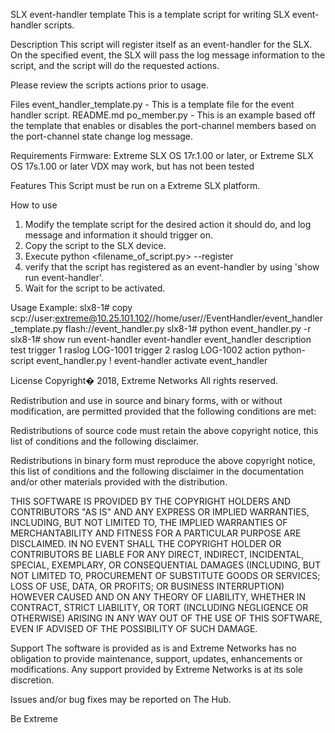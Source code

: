 SLX event-handler template
This is a template script for writing SLX event-handler scripts.

Description
This script will register itself as an event-handler for the SLX. On the specified event, the SLX will pass the log message information to the script, and the script will do the requested actions.  

Please review the scripts actions prior to usage.

Files
event_handler_template.py - This is a template file for the event handler script.
README.md
po_member.py - This is an example based off the template that enables or disables the port-channel members based on the port-channel state change log message.

Requirements
Firmware: Extreme SLX OS 17r.1.00 or later, or Extreme SLX OS 17s.1.00 or later
VDX may work, but has not been tested

Features
This Script must be run on a Extreme SLX platform.

How to use
1. Modify the template script for the desired action  it should do, and log message and information it should trigger on.
2. Copy the script to the SLX device.
3. Execute python <filename_of_script.py> --register
4. verify that the script has registered as an event-handler by using 'show run event-handler'.
5. Wait for the script to be activated.

Usage Example:
    slx8-1# copy scp://user:extreme@10.25.101.102//home/user//EventHandler/event_handler_template.py flash://event_handler.py
    slx8-1# python event_handler.py -r                                                                                       
    slx8-1# show run event-handler
    event-handler event_handler
     description test
     trigger 1 raslog LOG-1001
     trigger 2 raslog LOG-1002
     action python-script event_handler.py
    !
    event-handler activate event_handler

License
Copyright� 2018, Extreme Networks All rights reserved.

Redistribution and use in source and binary forms, with or without modification, are permitted provided that the following conditions are met:

Redistributions of source code must retain the above copyright notice, this list of conditions and the following disclaimer.

Redistributions in binary form must reproduce the above copyright notice, this list of conditions and the following disclaimer in the documentation and/or other materials provided with the distribution.

THIS SOFTWARE IS PROVIDED BY THE COPYRIGHT HOLDERS AND CONTRIBUTORS "AS IS" AND ANY EXPRESS OR IMPLIED WARRANTIES, INCLUDING, BUT NOT LIMITED TO, THE IMPLIED WARRANTIES OF MERCHANTABILITY AND FITNESS FOR A PARTICULAR PURPOSE ARE DISCLAIMED. IN NO EVENT SHALL THE COPYRIGHT HOLDER OR CONTRIBUTORS BE LIABLE FOR ANY DIRECT, INDIRECT, INCIDENTAL, SPECIAL, EXEMPLARY, OR CONSEQUENTIAL DAMAGES (INCLUDING, BUT NOT LIMITED TO, PROCUREMENT OF SUBSTITUTE GOODS OR SERVICES; LOSS OF USE, DATA, OR PROFITS; OR BUSINESS INTERRUPTION) HOWEVER CAUSED AND ON ANY THEORY OF LIABILITY, WHETHER IN CONTRACT, STRICT LIABILITY, OR TORT (INCLUDING NEGLIGENCE OR OTHERWISE) ARISING IN ANY WAY OUT OF THE USE OF THIS SOFTWARE, EVEN IF ADVISED OF THE POSSIBILITY OF SUCH DAMAGE.

Support
The software is provided as is and Extreme Networks has no obligation to provide maintenance, support, updates, enhancements or modifications. Any support provided by Extreme Networks is at its sole discretion.

Issues and/or bug fixes may be reported on The Hub.

Be Extreme
